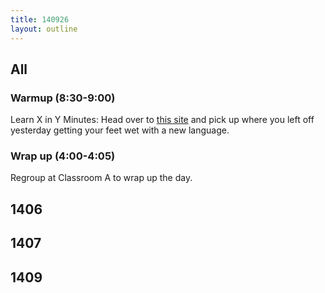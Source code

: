 ```yaml
---
title: 140926
layout: outline
---
```


## All

### Warmup (8:30-9:00)

Learn X in Y Minutes: Head over to [this site](http://learnxinyminutes.com/) and pick up where you left off yesterday getting your feet wet with a new language.

### Wrap up (4:00-4:05)

Regroup at Classroom A to wrap up the day.


## 1406

## 1407

## 1409
